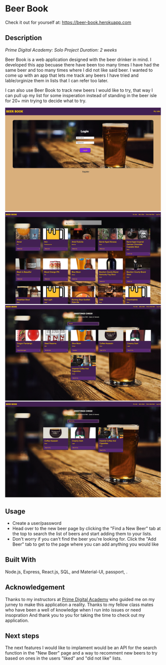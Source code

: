 
# Beer Book
Check it out for yourself at: https://beer-book.herokuapp.com

## Description

_Prime Digital Academy: Solo Project_
_Duration: 2 weeks_

Beer Book is a web application designed with the beer drinker in mind. I developed this app becuase there have been too many times I have had the same beer and too many times where I did not like said beer. I wanted to come up with an app that lets me track any beers I have tried and lable/orginize them in lists that I can refer too later.

I can also use Beer Book to track new beers I would like to try, that way I can pull up my list for some insperation instead of standing in the beer isle for 20+ min trying to decide what to try.

![Login Page](https://github.com/Emerfoll/Beer_Book_Solo_project/blob/master/documentation/images/Screen%20Shot%202021-03-16%20at%206.30.11%20PM.png "Login Page")
![Find a New Beer Page](https://github.com/Emerfoll/Beer_Book_Solo_project/blob/master/documentation/images/Screen%20Shot%202021-03-16%20at%206.29.11%20PM.png "Find a New Beer Page")
![View All List](https://github.com/Emerfoll/Beer_Book_Solo_project/blob/master/documentation/images/Screen%20Shot%202021-03-16%20at%206.29.40%20PM.png "View All List")
![Want to try list](https://github.com/Emerfoll/Beer_Book_Solo_project/blob/master/documentation/images/Screen%20Shot%202021-03-16%20at%206.29.51%20PM.png "Wanbt to Try List")


## Usage

- Create a user/password
- Head over to the new beer page by clicking the "Find a New Beer" tab at the top to search the list of beers and start adding them to your lists.
- Don't worry if you can't find the beer you're looking for. Click the "Add Beer" tab to get to the page where you can add anything you would like

## Built With

Node.js, Express, React.js, SQL, and Material-UI, passport, .

## Acknowledgement
Thanks to my instructors at [Prime Digital Academy](www.primeacademy.io) who guided me on my jurney to make this application a reality.
Thanks to my fellow class mates who have been a well of knowledge when I run into issues or need insopration
And thank you to you for taking the time to check out my application.

## Next steps

The next features I would like to implament would be an API for the search function in the "New Beer" page and a way to recomment new beers to try based on ones in the users "liked" and "did not like" lists.
